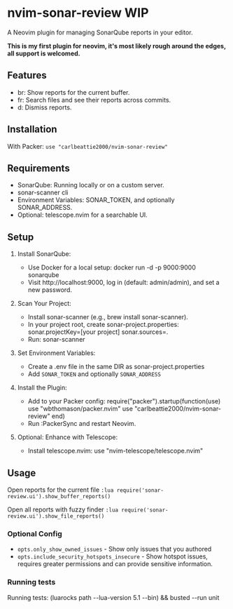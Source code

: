 # nvim-sonar-review **WIP**

A Neovim plugin for managing SonarQube reports in your editor.

**This is my first plugin for neovim, it's most likely rough around the edges, all support is welcomed.**

## Features
- <leader>br: Show reports for the current buffer.
- <leader>fr: Search files and see their reports across commits.
- <leader>d: Dismiss reports.

## Installation
With Packer:
`use "carlbeattie2000/nvim-sonar-review"`

## Requirements
- SonarQube: Running locally or on a custom server.
- sonar-scanner cli
- Environment Variables: SONAR_TOKEN, and optionally SONAR_ADDRESS.
- Optional: telescope.nvim for a searchable UI.

## Setup
1. Install SonarQube:
   - Use Docker for a local setup: docker run -d -p 9000:9000 sonarqube
   - Visit http://localhost:9000, log in (default: admin/admin), and set a new password.

2. Scan Your Project:
   - Install sonar-scanner (e.g., brew install sonar-scanner).
   - In your project root, create sonar-project.properties:
     sonar.projectKey=[your project]
     sonar.sources=.
   - Run: sonar-scanner

3. Set Environment Variables:
    - Create a .env file in the same DIR as sonar-project.properties
    - Add `SONAR_TOKEN` and optionally `SONAR_ADDRESS`

4. Install the Plugin:
   - Add to your Packer config:
     require("packer").startup(function(use)
       use "wbthomason/packer.nvim"
       use "carlbeattie2000/nvim-sonar-review"
     end)
   - Run :PackerSync and restart Neovim.

5. Optional: Enhance with Telescope:
   - Install telescope.nvim: use "nvim-telescope/telescope.nvim"

## Usage

Open reports for the current file
`:lua require('sonar-review.ui').show_buffer_reports()`

Open all reports with fuzzy finder
`:lua require('sonar-review.ui').show_file_reports()`

### Optional Config
- `opts.only_show_owned_issues` - Show only issues that you authored
- `opts.include_security_hotspots_insecure` - Show hotspot issues, requires greater permissions and can provide
sensitive information.


### Running tests
Running tests: (luarocks path --lua-version 5.1 --bin) && busted --run unit
